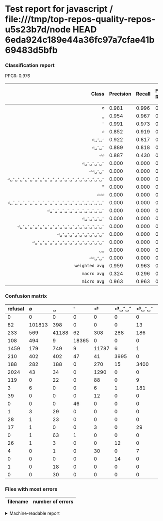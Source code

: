 # Test report for javascript / file:///tmp/top-repos-quality-repos-u5s23b7d/node HEAD 6eda924c189e44a36fc97a7cfae41b69483d5bfb

### Classification report

PPCR: 0.976

| Class | Precision | Recall | Full Recall | F1-score | Full F1-score | Support | Full Support | PPCR |
|------:|:----------|:-------|:------------|:---------|:---------|:--------|:-------------|:-----|
| `∅` | 0.981| 0.996| 0.995| 0.988| 0.988| 102225| 102307| 0.999 |
| `␣` | 0.954| 0.967| 0.961| 0.960| 0.958| 42607| 42840| 0.995 |
| `'` | 0.991| 0.973| 0.968| 0.982| 0.979| 18868| 18976| 0.994 |
| `⏎` | 0.852| 0.919| 0.825| 0.884| 0.838| 12826| 14285| 0.898 |
| `⏎␣⁺␣⁺` | 0.922| 0.817| 0.784| 0.867| 0.847| 4887| 5097| 0.959 |
| `⏎␣⁻␣⁻` | 0.889| 0.818| 0.783| 0.852| 0.832| 4155| 4343| 0.957 |
| `⏎⏎` | 0.887| 0.430| 0.233| 0.579| 0.369| 2397| 4421| 0.542 |
| `⏎␣⁻␣⁻␣⁻␣⁻` | 0.000| 0.000| 0.000| 0.000| 0.000| 194| 197| 0.985 |
| `⏎⏎␣⁻␣⁻` | 0.000| 0.000| 0.000| 0.000| 0.000| 119| 238| 0.500 |
| `⏎␣⁺␣⁺␣⁺␣⁺␣⁺␣⁺␣⁺␣⁺␣⁺␣⁺␣⁺␣⁺␣⁺␣⁺␣⁺␣⁺␣⁺␣⁺␣⁺` | 0.000| 0.000| 0.000| 0.000| 0.000| 65| 65| 1.000 |
| `"` | 0.000| 0.000| 0.000| 0.000| 0.000| 46| 46| 1.000 |
| `⏎⏎⏎` | 0.000| 0.000| 0.000| 0.000| 0.000| 41| 80| 0.512 |
| `⏎␣⁻␣⁻␣⁻␣⁻␣⁻␣⁻␣⁻␣⁻␣⁻␣⁻␣⁻␣⁻␣⁻␣⁻␣⁻␣⁻␣⁻␣⁻␣⁻` | 0.000| 0.000| 0.000| 0.000| 0.000| 38| 42| 0.905 |
| `⏎␣⁻␣⁻␣⁻␣⁻␣⁻␣⁻␣⁻␣⁻␣⁻␣⁻␣⁻` | 0.000| 0.000| 0.000| 0.000| 0.000| 33| 50| 0.660 |
| `⏎␣⁺␣⁺␣⁺␣⁺` | 0.000| 0.000| 0.000| 0.000| 0.000| 32| 33| 0.970 |
| `⏎␣⁺␣⁺␣⁺␣⁺␣⁺␣⁺␣⁺␣⁺␣⁺␣⁺␣⁺␣⁺␣⁺␣⁺␣⁺␣⁺␣⁺` | 0.000| 0.000| 0.000| 0.000| 0.000| 30| 30| 1.000 |
| `⏎␣⁺␣⁺␣⁺␣⁺␣⁺␣⁺␣⁺␣⁺␣⁺` | 0.000| 0.000| 0.000| 0.000| 0.000| 24| 52| 0.462 |
| `⏎␣⁺␣⁺␣⁺␣⁺␣⁺␣⁺␣⁺␣⁺␣⁺␣⁺␣⁺␣⁺␣⁺␣⁺` | 0.000| 0.000| 0.000| 0.000| 0.000| 18| 19| 0.947 |
| `␣␣` | 0.000| 0.000| 0.000| 0.000| 0.000| 16| 42| 0.381 |
| `⏎⏎␣⁺␣⁺` | 0.000| 0.000| 0.000| 0.000| 0.000| 14| 14| 1.000 |
| `weighted avg` | 0.959| 0.963| 0.940| 0.960| 0.943| 188635| 193177| 0.976 |
| `macro avg` | 0.324| 0.296| 0.277| 0.306| 0.291| 188635| 193177| 0.976 |
| `micro avg` | 0.963| 0.963| 0.940| 0.963| 0.951| 188635| 193177| 0.976 |

### Confusion matrix

|refusal|  ∅| ␣| '| ⏎| ⏎␣⁺␣⁺| ⏎␣⁻␣⁻| ⏎⏎| ⏎⏎␣⁻␣⁻| ⏎␣⁻␣⁻␣⁻␣⁻| ⏎⏎⏎| "| ⏎␣⁺␣⁺␣⁺␣⁺| ⏎␣⁺␣⁺␣⁺␣⁺␣⁺␣⁺␣⁺␣⁺␣⁺| ⏎␣⁻␣⁻␣⁻␣⁻␣⁻␣⁻␣⁻␣⁻␣⁻␣⁻␣⁻| ⏎␣⁺␣⁺␣⁺␣⁺␣⁺␣⁺␣⁺␣⁺␣⁺␣⁺␣⁺␣⁺␣⁺␣⁺␣⁺␣⁺␣⁺␣⁺␣⁺| ␣␣| ⏎␣⁻␣⁻␣⁻␣⁻␣⁻␣⁻␣⁻␣⁻␣⁻␣⁻␣⁻␣⁻␣⁻␣⁻␣⁻␣⁻␣⁻␣⁻␣⁻| ⏎⏎␣⁺␣⁺| ⏎␣⁺␣⁺␣⁺␣⁺␣⁺␣⁺␣⁺␣⁺␣⁺␣⁺␣⁺␣⁺␣⁺␣⁺| ⏎␣⁺␣⁺␣⁺␣⁺␣⁺␣⁺␣⁺␣⁺␣⁺␣⁺␣⁺␣⁺␣⁺␣⁺␣⁺␣⁺␣⁺| 
|:---|:---|:---|:---|:---|:---|:---|:---|:---|:---|:---|:---|:---|:---|:---|:---|:---|:---|:---|:---|:---|
|0 |0 |0 |0 |0 |0 |0 |0 |0 |0 |0 |0 |0 |0 |0 |0 |0 |0 |0 |0 |0 |
|82 |101813 |398 |0 |0 |0 |13 |1 |0 |0 |0 |0 |0 |0 |0 |0 |0 |0 |0 |0 |0 |
|233 |569 |41188 |62 |308 |288 |186 |6 |0 |0 |0 |0 |0 |0 |0 |0 |0 |0 |0 |0 |0 |
|108 |494 |9 |18365 |0 |0 |0 |0 |0 |0 |0 |0 |0 |0 |0 |0 |0 |0 |0 |0 |0 |
|1459 |179 |749 |9 |11787 |6 |1 |95 |0 |0 |0 |0 |0 |0 |0 |0 |0 |0 |0 |0 |0 |
|210 |402 |402 |47 |41 |3995 |0 |0 |0 |0 |0 |0 |0 |0 |0 |0 |0 |0 |0 |0 |0 |
|188 |282 |188 |0 |270 |15 |3400 |0 |0 |0 |0 |0 |0 |0 |0 |0 |0 |0 |0 |0 |0 |
|2024 |43 |34 |0 |1290 |0 |0 |1030 |0 |0 |0 |0 |0 |0 |0 |0 |0 |0 |0 |0 |0 |
|119 |0 |22 |0 |88 |0 |9 |0 |0 |0 |0 |0 |0 |0 |0 |0 |0 |0 |0 |0 |0 |
|3 |6 |0 |0 |6 |1 |181 |0 |0 |0 |0 |0 |0 |0 |0 |0 |0 |0 |0 |0 |0 |
|39 |0 |0 |0 |12 |0 |0 |29 |0 |0 |0 |0 |0 |0 |0 |0 |0 |0 |0 |0 |0 |
|0 |0 |0 |46 |0 |0 |0 |0 |0 |0 |0 |0 |0 |0 |0 |0 |0 |0 |0 |0 |0 |
|1 |3 |29 |0 |0 |0 |0 |0 |0 |0 |0 |0 |0 |0 |0 |0 |0 |0 |0 |0 |0 |
|28 |1 |23 |0 |0 |0 |0 |0 |0 |0 |0 |0 |0 |0 |0 |0 |0 |0 |0 |0 |0 |
|17 |1 |0 |0 |3 |0 |29 |0 |0 |0 |0 |0 |0 |0 |0 |0 |0 |0 |0 |0 |0 |
|0 |1 |63 |1 |0 |0 |0 |0 |0 |0 |0 |0 |0 |0 |0 |0 |0 |0 |0 |0 |0 |
|26 |1 |3 |0 |0 |12 |0 |0 |0 |0 |0 |0 |0 |0 |0 |0 |0 |0 |0 |0 |0 |
|4 |0 |1 |0 |30 |0 |7 |0 |0 |0 |0 |0 |0 |0 |0 |0 |0 |0 |0 |0 |0 |
|0 |0 |0 |0 |0 |14 |0 |0 |0 |0 |0 |0 |0 |0 |0 |0 |0 |0 |0 |0 |0 |
|1 |0 |18 |0 |0 |0 |0 |0 |0 |0 |0 |0 |0 |0 |0 |0 |0 |0 |0 |0 |0 |
|0 |0 |30 |0 |0 |0 |0 |0 |0 |0 |0 |0 |0 |0 |0 |0 |0 |0 |0 |0 |0 |

### Files with most errors

| filename | number of errors|
|:----:|:-----|

<details>
    <summary>Machine-readable report</summary>
```json
{
  "cl_report": {"\"": {"f1-score": 0.0, "precision": 0.0, "recall": 0.0, "support": 46}, "\u0027": {"f1-score": 0.9821380822503878, "precision": 0.9910955207771182, "recall": 0.9733411066355735, "support": 18868}, "macro avg": {"f1-score": 0.30565049417707446, "precision": 0.32382941375573276, "recall": 0.2960234505609315, "support": 188635}, "micro avg": {"f1-score": 0.9625891271503167, "precision": 0.9625891271503167, "recall": 0.9625891271503167, "support": 188635}, "weighted avg": {"f1-score": 0.9595081107880562, "precision": 0.9589429147175612, "recall": 0.9625891271503167, "support": 188635}, "\u2205": {"f1-score": 0.9883797689544703, "precision": 0.9809046678549063, "recall": 0.9959696747370995, "support": 102225}, "\u23ce": {"f1-score": 0.8842128952402386, "precision": 0.8519696422117817, "recall": 0.9189926711367534, "support": 12826}, "\u23ce\u23ce": {"f1-score": 0.5789769533445756, "precision": 0.8871662360034454, "recall": 0.42970379641218187, "support": 2397}, "\u23ce\u23ce\u23ce": {"f1-score": 0.0, "precision": 0.0, "recall": 0.0, "support": 41}, "\u23ce\u23ce\u2423\u207a\u2423\u207a": {"f1-score": 0.0, "precision": 0.0, "recall": 0.0, "support": 14}, "\u23ce\u23ce\u2423\u207b\u2423\u207b": {"f1-score": 0.0, "precision": 0.0, "recall": 0.0, "support": 119}, "\u23ce\u2423\u207a\u2423\u207a": {"f1-score": 0.8667823822955089, "precision": 0.9224197644885708, "recall": 0.8174749334970329, "support": 4887}, "\u23ce\u2423\u207a\u2423\u207a\u2423\u207a\u2423\u207a": {"f1-score": 0.0, "precision": 0.0, "recall": 0.0, "support": 32}, "\u23ce\u2423\u207a\u2423\u207a\u2423\u207a\u2423\u207a\u2423\u207a\u2423\u207a\u2423\u207a\u2423\u207a\u2423\u207a": {"f1-score": 0.0, "precision": 0.0, "recall": 0.0, "support": 24}, "\u23ce\u2423\u207a\u2423\u207a\u2423\u207a\u2423\u207a\u2423\u207a\u2423\u207a\u2423\u207a\u2423\u207a\u2423\u207a\u2423\u207a\u2423\u207a\u2423\u207a\u2423\u207a\u2423\u207a": {"f1-score": 0.0, "precision": 0.0, "recall": 0.0, "support": 18}, "\u23ce\u2423\u207a\u2423\u207a\u2423\u207a\u2423\u207a\u2423\u207a\u2423\u207a\u2423\u207a\u2423\u207a\u2423\u207a\u2423\u207a\u2423\u207a\u2423\u207a\u2423\u207a\u2423\u207a\u2423\u207a\u2423\u207a\u2423\u207a": {"f1-score": 0.0, "precision": 0.0, "recall": 0.0, "support": 30}, "\u23ce\u2423\u207a\u2423\u207a\u2423\u207a\u2423\u207a\u2423\u207a\u2423\u207a\u2423\u207a\u2423\u207a\u2423\u207a\u2423\u207a\u2423\u207a\u2423\u207a\u2423\u207a\u2423\u207a\u2423\u207a\u2423\u207a\u2423\u207a\u2423\u207a\u2423\u207a": {"f1-score": 0.0, "precision": 0.0, "recall": 0.0, "support": 65}, "\u23ce\u2423\u207b\u2423\u207b": {"f1-score": 0.8520235559453702, "precision": 0.8886565603763722, "recall": 0.8182912154031288, "support": 4155}, "\u23ce\u2423\u207b\u2423\u207b\u2423\u207b\u2423\u207b": {"f1-score": 0.0, "precision": 0.0, "recall": 0.0, "support": 194}, "\u23ce\u2423\u207b\u2423\u207b\u2423\u207b\u2423\u207b\u2423\u207b\u2423\u207b\u2423\u207b\u2423\u207b\u2423\u207b\u2423\u207b\u2423\u207b": {"f1-score": 0.0, "precision": 0.0, "recall": 0.0, "support": 33}, "\u23ce\u2423\u207b\u2423\u207b\u2423\u207b\u2423\u207b\u2423\u207b\u2423\u207b\u2423\u207b\u2423\u207b\u2423\u207b\u2423\u207b\u2423\u207b\u2423\u207b\u2423\u207b\u2423\u207b\u2423\u207b\u2423\u207b\u2423\u207b\u2423\u207b\u2423\u207b": {"f1-score": 0.0, "precision": 0.0, "recall": 0.0, "support": 38}, "\u2423": {"f1-score": 0.960496245510937, "precision": 0.9543758834024608, "recall": 0.9666956133968597, "support": 42607}, "\u2423\u2423": {"f1-score": 0.0, "precision": 0.0, "recall": 0.0, "support": 16}},
  "cl_report_full": {"\"": {"f1-score": 0.0, "precision": 0.0, "recall": 0.0, "support": 46}, "\u0027": {"f1-score": 0.9793099770703354, "precision": 0.9910955207771182, "recall": 0.9678014333895447, "support": 18976}, "macro avg": {"f1-score": 0.29062301393382384, "precision": 0.32382941375573276, "recall": 0.27745921659050604, "support": 193177}, "micro avg": {"f1-score": 0.9511382565241533, "precision": 0.9625891271503167, "recall": 0.9399566200945247, "support": 193177}, "weighted avg": {"f1-score": 0.9433805611372502, "precision": 0.9561151821963241, "recall": 0.9399566200945247, "support": 193177}, "\u2205": {"f1-score": 0.9879865309409903, "precision": 0.9809046678549063, "recall": 0.9951713958966639, "support": 102307}, "\u23ce": {"f1-score": 0.8383357041251778, "precision": 0.8519696422117817, "recall": 0.8251312565628282, "support": 14285}, "\u23ce\u23ce": {"f1-score": 0.36904335363668933, "precision": 0.8871662360034454, "recall": 0.23297896403528615, "support": 4421}, "\u23ce\u23ce\u23ce": {"f1-score": 0.0, "precision": 0.0, "recall": 0.0, "support": 80}, "\u23ce\u23ce\u2423\u207a\u2423\u207a": {"f1-score": 0.0, "precision": 0.0, "recall": 0.0, "support": 14}, "\u23ce\u23ce\u2423\u207b\u2423\u207b": {"f1-score": 0.0, "precision": 0.0, "recall": 0.0, "support": 238}, "\u23ce\u2423\u207a\u2423\u207a": {"f1-score": 0.8474756045820959, "precision": 0.9224197644885708, "recall": 0.7837943888561899, "support": 5097}, "\u23ce\u2423\u207a\u2423\u207a\u2423\u207a\u2423\u207a": {"f1-score": 0.0, "precision": 0.0, "recall": 0.0, "support": 33}, "\u23ce\u2423\u207a\u2423\u207a\u2423\u207a\u2423\u207a\u2423\u207a\u2423\u207a\u2423\u207a\u2423\u207a\u2423\u207a": {"f1-score": 0.0, "precision": 0.0, "recall": 0.0, "support": 52}, "\u23ce\u2423\u207a\u2423\u207a\u2423\u207a\u2423\u207a\u2423\u207a\u2423\u207a\u2423\u207a\u2423\u207a\u2423\u207a\u2423\u207a\u2423\u207a\u2423\u207a\u2423\u207a\u2423\u207a": {"f1-score": 0.0, "precision": 0.0, "recall": 0.0, "support": 19}, "\u23ce\u2423\u207a\u2423\u207a\u2423\u207a\u2423\u207a\u2423\u207a\u2423\u207a\u2423\u207a\u2423\u207a\u2423\u207a\u2423\u207a\u2423\u207a\u2423\u207a\u2423\u207a\u2423\u207a\u2423\u207a\u2423\u207a\u2423\u207a": {"f1-score": 0.0, "precision": 0.0, "recall": 0.0, "support": 30}, "\u23ce\u2423\u207a\u2423\u207a\u2423\u207a\u2423\u207a\u2423\u207a\u2423\u207a\u2423\u207a\u2423\u207a\u2423\u207a\u2423\u207a\u2423\u207a\u2423\u207a\u2423\u207a\u2423\u207a\u2423\u207a\u2423\u207a\u2423\u207a\u2423\u207a\u2423\u207a": {"f1-score": 0.0, "precision": 0.0, "recall": 0.0, "support": 65}, "\u23ce\u2423\u207b\u2423\u207b": {"f1-score": 0.8324152283021178, "precision": 0.8886565603763722, "recall": 0.7828689845728759, "support": 4343}, "\u23ce\u2423\u207b\u2423\u207b\u2423\u207b\u2423\u207b": {"f1-score": 0.0, "precision": 0.0, "recall": 0.0, "support": 197}, "\u23ce\u2423\u207b\u2423\u207b\u2423\u207b\u2423\u207b\u2423\u207b\u2423\u207b\u2423\u207b\u2423\u207b\u2423\u207b\u2423\u207b\u2423\u207b": {"f1-score": 0.0, "precision": 0.0, "recall": 0.0, "support": 50}, "\u23ce\u2423\u207b\u2423\u207b\u2423\u207b\u2423\u207b\u2423\u207b\u2423\u207b\u2423\u207b\u2423\u207b\u2423\u207b\u2423\u207b\u2423\u207b\u2423\u207b\u2423\u207b\u2423\u207b\u2423\u207b\u2423\u207b\u2423\u207b\u2423\u207b\u2423\u207b": {"f1-score": 0.0, "precision": 0.0, "recall": 0.0, "support": 42}, "\u2423": {"f1-score": 0.9578938800190704, "precision": 0.9543758834024608, "recall": 0.961437908496732, "support": 42840}, "\u2423\u2423": {"f1-score": 0.0, "precision": 0.0, "recall": 0.0, "support": 42}},
  "ppcr": 0.9764878841684052
}
```
</details>
